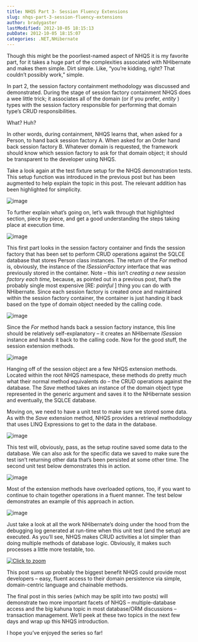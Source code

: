 ```yaml
---
title: NHQS Part 3- Session Fluency Extensions
slug: nhqs-part-3-session-fluency-extensions
author: bradygaster
lastModified: 2012-10-05 18:15:13
pubDate: 2012-10-05 18:15:07
categories: .NET,NHibernate
---
```


<p>Though this might be the poorliest-named aspect of NHQS it is my favorite part, for it takes a huge part of the complexities associated with NHibernate and makes them simple. Dirt simple. Like, &#x201C;you&#x2019;re kidding, right? That couldn&#x2019;t possibly work,&#x201D; simple.
  </p>
<p>In part 2, the session factory containment methodology was discussed and demonstrated. During the stage of session factory containment NHQS does a wee little trick; it associates all of the domain (or if you prefer, <em>entity</em> ) types with the session
  factory responsible for performing that domain type&#x2019;s CRUD responsibilities. </p>
<p>What? Huh? </p>
<p>In other words, during containment, NHQS learns that, when asked for a Person, to hand back session factory A. When asked for an Order hand back session factory B. Whatever domain is requested, the framework should know which session factory to ask for
  that domain object; it should be transparent to the developer using NHQS. </p>
<p>Take a look again at the test fixture setup for the NHQS demonstration tests. This setup function was introduced in the previous post but has been augmented to help explain the topic in this post. The relevant addition has been highlighted for simplicity.
  </p>
<p>
  <img alt="image" src="/posts/nhqs-part-3-session-fluency-extensions/media/image_3.png">
</p>
<p>To further explain what&#x2019;s going on, let&#x2019;s walk through that highlighted section, piece by piece, and get a good understanding the steps taking place at execution time. </p>
<p>
  <img alt="image" src="/posts/nhqs-part-3-session-fluency-extensions/media/image_6.png">
</p>
<p>This first part looks in the session factory container and finds the session factory that has been set to perform CRUD operations against the SQLCE database that stores Person class instances. The return of the <em>For</em>  method is, obviously, the
  instance of the <em>ISessionFactory</em>  interface that was previously stored in the container. Note &#x2013; this isn&#x2019;t <em>creating a new session factory each time, </em> because, as pointed out in a previous post, that&#x2019;s the probably single most expensive
  [RE: <em>painful</em> ] thing you can do with NHibernate. Since each session factory is created once and maintained within the session factory container, the container is just handing it back based on the type of domain object needed by the calling code.
  </p>
<p>
  <img alt="image" src="/posts/nhqs-part-3-session-fluency-extensions/media/image_11.png">
</p>
<p>Since the <em>For</em>  method hands back a session factory instance, this line should be relatively self-explanatory &#x2013; it creates an NHibernate <em>ISession</em>  instance and hands it back to the calling code. Now for the good stuff, the session extension
  methods. </p>
<p>
  <img alt="image" src="/posts/nhqs-part-3-session-fluency-extensions/media/image_14.png">
</p>
<p>Hanging off of the session object are a few NHQS extension methods. Located within the root NHQS namespace, these methods do pretty much what their normal method equivalents do &#x2013; the CRUD operations against the database. The <em>Save</em>  method takes
  an instance of the domain object type represented in the generic argument and saves it to the NHibernate session and eventually, the SQLCE database. </p>
<p>Moving on, we need to have a unit test to make sure we stored some data. As with the <em>Save</em>  extension method, NHQS provides a retrieval methodology that uses LINQ Expressions to get to the data in the database. </p>
<p>
  <img alt="image" src="/posts/nhqs-part-3-session-fluency-extensions/media/image_25.png">
</p>
<p>This test will, obviously, pass, as the setup routine saved some data to the database. We can also ask for the specific data we saved to make sure the test isn&#x2019;t returning other data that&#x2019;s been persisted at some other time. The second unit test below
  demonstrates this in action. </p>
<p>
  <img alt="image" src="/posts/nhqs-part-3-session-fluency-extensions/media/image_26.png">
</p>
<p>Most of the extension methods have overloaded options, too, if you want to continue to chain together operations in a fluent manner. The test below demonstrates an example of this approach in action.</p>
<p>
  <img alt="image" src="/posts/nhqs-part-3-session-fluency-extensions/media/image_29.png">
</p>
<p>Just take a look at all the work NHibernate&#x2019;s doing under the hood from the debugging log generated at run-time when this unit test (and the setup) are executed. As you&#x2019;ll see, NHQS makes CRUD activities a lot simpler than doing multiple methods of database
  logic. Obviously, it makes such processes a little more testable, too. </p>
<p>
  <a href="/Media/Default/Windows-Live-Writer/ec0ad61d4aad_CF5B/image_31.png">
    <img alt="Click to zoom" src="/posts/nhqs-part-3-session-fluency-extensions/media/image_thumb_10.png">
  </a> 
</p>
<p>This post sums up probably the biggest benefit NHQS could provide most developers &#x2013; easy, fluent access to their domain persistence via simple, domain-centric language and chainable methods. </p>
<p>The final post in this series (which may be split into two posts) will demonstrate two more important facets of NHQS &#x2013; multiple-database access and the big kahuna topic in most database/ORM discussions &#x2013; transaction management. We&#x2019;ll peek at these two
  topics in the next few days and wrap up this NHQS introduction. </p>
<p>I hope you&#x2019;ve enjoyed the series so far!</p>
